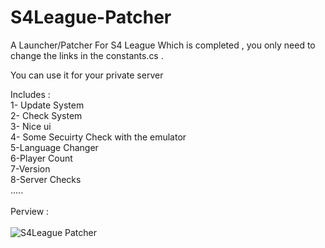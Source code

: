 # S4League-Patcher

A Launcher/Patcher For S4 League Which is completed , you only need to change the links in the constants.cs .<br />

You can use it for your private server<br />

Includes : <br />
1- Update System<br />
2- Check System<br />
3- Nice ui<br />
4- Some Secuirty Check with the emulator<br />
5-Language Changer<br />
6-Player Count<br />
7-Version<br />
8-Server Checks<br />
.....<br />
<br />
Perview : <br /><br />
![S4League Patcher](https://i.ibb.co/0tyNvgs/patcher.png)
